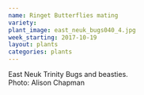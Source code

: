 ```yaml
---
name: Ringet Butterflies mating
variety: 
plant_image: east_neuk_bugs040_4.jpg
week_starting: 2017-10-19
layout: plants 
categories: plants 
---
```

East Neuk Trinity Bugs and beasties.<br />Photo: Alison Chapman